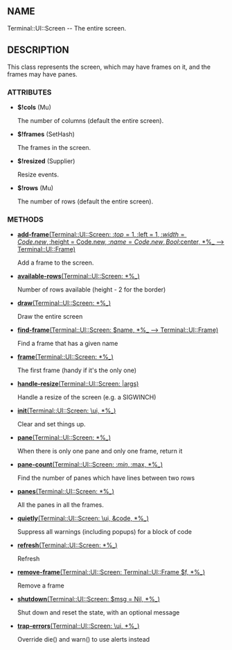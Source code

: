 ## NAME

Terminal::UI::Screen -- The entire screen.

## DESCRIPTION

This class represents the screen, which may have frames on it, and the frames may have panes.

### ATTRIBUTES

* **$!cols** (Mu)

  The number of columns (default the entire screen).

* **$!frames** (SetHash)

  The frames in the screen.

* **$!resized** (Supplier)

  Resize events.

* **$!rows** (Mu)

  The number of rows (default the entire screen).


### METHODS

* [**add-frame**(Terminal::UI::Screen: :$top = 1, :$left = 1, :$width = Code.new, :$height = Code.new, :$name = Code.new, Bool :$center, *%_ --> Terminal::UI::Frame)](https://git.sr.ht/~bduggan/raku-terminal-ui/tree/0.0.12/lib/Terminal/UI/Screen.rakumod#L136)

  Add a frame to the screen.

* [**available-rows**(Terminal::UI::Screen: *%_)](https://git.sr.ht/~bduggan/raku-terminal-ui/tree/0.0.12/lib/Terminal/UI/Screen.rakumod#L34)

  Number of rows available (height - 2 for the border)

* [**draw**(Terminal::UI::Screen: *%_)](https://git.sr.ht/~bduggan/raku-terminal-ui/tree/0.0.12/lib/Terminal/UI/Screen.rakumod#L112)

  Draw the entire screen

* [**find-frame**(Terminal::UI::Screen: $name, *%_ --> Terminal::UI::Frame)](https://git.sr.ht/~bduggan/raku-terminal-ui/tree/0.0.12/lib/Terminal/UI/Screen.rakumod#L159)

  Find a frame that has a given name

* [**frame**(Terminal::UI::Screen: *%_)](https://git.sr.ht/~bduggan/raku-terminal-ui/tree/0.0.12/lib/Terminal/UI/Screen.rakumod#L39)

  The first frame (handy if it's the only one)

* [**handle-resize**(Terminal::UI::Screen: |args)](https://git.sr.ht/~bduggan/raku-terminal-ui/tree/0.0.12/lib/Terminal/UI/Screen.rakumod#L105)

  Handle a resize of the screen (e.g. a SIGWINCH)

* [**init**(Terminal::UI::Screen: \ui, *%_)](https://git.sr.ht/~bduggan/raku-terminal-ui/tree/0.0.12/lib/Terminal/UI/Screen.rakumod#L89)

  Clear and set things up.

* [**pane**(Terminal::UI::Screen: *%_)](https://git.sr.ht/~bduggan/raku-terminal-ui/tree/0.0.12/lib/Terminal/UI/Screen.rakumod#L180)

  When there is only one pane and only one frame, return it

* [**pane-count**(Terminal::UI::Screen: :$min, :$max, *%_)](https://git.sr.ht/~bduggan/raku-terminal-ui/tree/0.0.12/lib/Terminal/UI/Screen.rakumod#L164)

  Find the number of panes which have lines between two rows

* [**panes**(Terminal::UI::Screen: *%_)](https://git.sr.ht/~bduggan/raku-terminal-ui/tree/0.0.12/lib/Terminal/UI/Screen.rakumod#L189)

  All the panes in all the frames.

* [**quietly**(Terminal::UI::Screen: \ui, &code, *%_)](https://git.sr.ht/~bduggan/raku-terminal-ui/tree/0.0.12/lib/Terminal/UI/Screen.rakumod#L46)

  Suppress all warnings (including popups) for a block of code

* [**refresh**(Terminal::UI::Screen: *%_)](https://git.sr.ht/~bduggan/raku-terminal-ui/tree/0.0.12/lib/Terminal/UI/Screen.rakumod#L98)

  Refresh

* [**remove-frame**(Terminal::UI::Screen: Terminal::UI::Frame $f, *%_)](https://git.sr.ht/~bduggan/raku-terminal-ui/tree/0.0.12/lib/Terminal/UI/Screen.rakumod#L196)

  Remove a frame

* [**shutdown**(Terminal::UI::Screen: $msg = Nil, *%_)](https://git.sr.ht/~bduggan/raku-terminal-ui/tree/0.0.12/lib/Terminal/UI/Screen.rakumod#L122)

  Shut down and reset the state, with an optional message

* [**trap-errors**(Terminal::UI::Screen: \ui, *%_)](https://git.sr.ht/~bduggan/raku-terminal-ui/tree/0.0.12/lib/Terminal/UI/Screen.rakumod#L57)

  Override die() and warn() to use alerts instead

